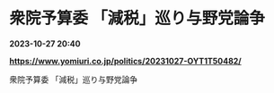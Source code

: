 # 衆院予算委 「減税」巡り与野党論争

**2023-10-27 20:40**

**https://www.yomiuri.co.jp/politics/20231027-OYT1T50482/**

衆院予算委 「減税」巡り与野党論争